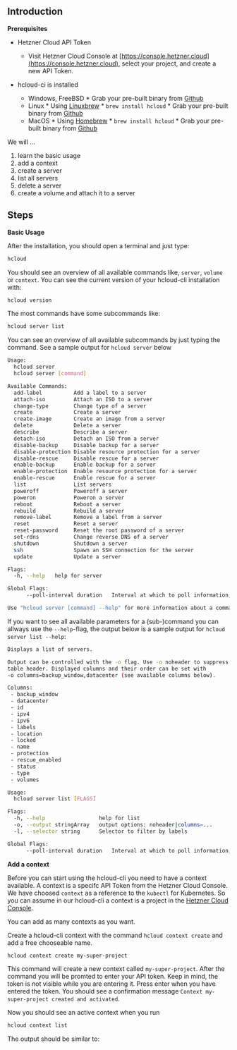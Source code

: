 ## Introduction

**Prerequisites**

* Hetzner Cloud API Token 

  * Visit Hetzner Cloud Console at [https://console.hetzner.cloud](https://console.hetzner.cloud), select your project, and create a new API Token.

* hcloud-ci is installed

  * Windows, FreeBSD
    	* Grab your pre-built binary from [Github](https://github.com/hetznercloud/cli/releases/latest)
  * Linux
    	* Using [Linuxbrew](http://linuxbrew.sh/)
      		* `brew install hcloud`
    	* Grab your pre-built binary from [Github](https://github.com/hetznercloud/cli/releases/latest)
  * MacOS
    	* Using [Homebrew](http://homebrew.sh/)
      		* `brew install hcloud`
    	* Grab your pre-built binary from [Github](https://github.com/hetznercloud/cli/releases/latest)
 
 
We will ...

 1. learn the basic usage
 2. add a context
 3. create a server
 4. list all servers
 5. delete a server
 6. create a volume and attach it to a server
 
 
 
## Steps

**Basic Usage**

After the installation, you should open a terminal and just type:

```bash
hcloud
```

You should see an overview of all available commands like, `server`, `volume` or `context`.
You can see the current version of your hcloud-cli installation with:

```bash
hcloud version
```

The most commands have some subcommands like:

```bash
hcloud server list
```

You can see an overview of all available subcommands by just typing the command. See a sample output for `hcloud server` below

```bashUsage:  hcloud server  hcloud server [command]Available Commands:  add-label          Add a label to a server  attach-iso         Attach an ISO to a server  change-type        Change type of a server  create             Create a server  create-image       Create an image from a server  delete             Delete a server  describe           Describe a server  detach-iso         Detach an ISO from a server  disable-backup     Disable backup for a server  disable-protection Disable resource protection for a server  disable-rescue     Disable rescue for a server  enable-backup      Enable backup for a server  enable-protection  Enable resource protection for a server  enable-rescue      Enable rescue for a server  list               List servers  poweroff           Poweroff a server  poweron            Poweron a server  reboot             Reboot a server  rebuild            Rebuild a server  remove-label       Remove a label from a server  reset              Reset a server  reset-password     Reset the root password of a server  set-rdns           Change reverse DNS of a server  shutdown           Shutdown a server  ssh                Spawn an SSH connection for the server  update             Update a serverFlags:  -h, --help   help for serverGlobal Flags:      --poll-interval duration   Interval at which to poll information, for example action progress (default 500ms)Use "hcloud server [command] --help" for more information about a command.
```

If you want to see all available parameters for a (sub-)command you can allways use the `--help`-flag, the output below is a sample output for `hcloud server list --help`:

```bash
Displays a list of servers.Output can be controlled with the -o flag. Use -o noheader to suppress thetable header. Displayed columns and their order can be set with-o columns=backup_window,datacenter (see available columns below).Columns: - backup_window - datacenter - id - ipv4 - ipv6 - labels - location - locked - name - protection - rescue_enabled - status - type - volumesUsage:  hcloud server list [FLAGS]Flags:  -h, --help                 help for list  -o, --output stringArray   output options: noheader|columns=...  -l, --selector string      Selector to filter by labelsGlobal Flags:      --poll-interval duration   Interval at which to poll information, for example action progress (default 500ms)
```

**Add a context**

Before you can start using the hcloud-cli you need to have a context available. A context is a specifc API Token from the Hetzner Cloud Console. We have choosed `context` as a reference to the `kubectl` for Kubernetes. So you can assume in our hcloud-cli a context is a project in the [Hetzner Cloud Console](https://console.hetzner.cloud).

You can add as many contexts as you want.

Create a hcloud-cli context with the command `hcloud context create` and add a free chooseable name.

```bash
hcloud context create my-super-project
```

This command will create a new context called `my-super-project`. After the command you will be promted to enter your API token. Keep in mind, the token is not visible while you are entering it. Press enter when you have entered the token. You should see a confirmation message `Context my-super-project created and activated`.

Now you should see an active context when you run

```bash
hcloud context list
```

The output should be similar to:
